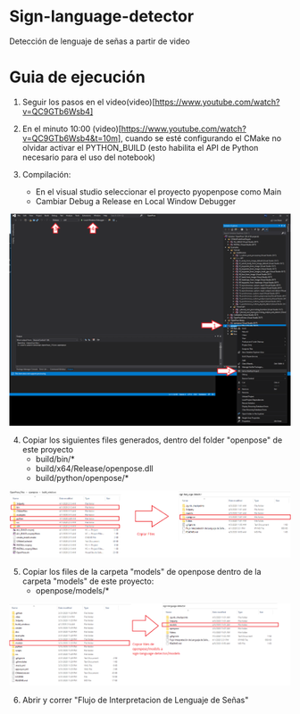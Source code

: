 # Sign-language-detector
Detección de lenguaje de señas a partir de video


# Guia de ejecución

1. Seguir los pasos en el video(video)[https://www.youtube.com/watch?v=QC9GTb6Wsb4]

2. En el minuto 10:00 (video)[https://www.youtube.com/watch?v=QC9GTb6Wsb4&t=10m], cuando se esté configurando el CMake no olvidar activar el PYTHON_BUILD (esto habilita el API de Python necesario para el uso del notebook)

3. Compilación: 
   - En el visual studio seleccionar el proyecto pyopenpose como Main
   - Cambiar Debug a Release en Local Window Debugger
   
![compilacion](https://github.com/bogos/sign-language-detector/blob/master/images/compilation.png?raw=true)


4. Copiar los siguientes files generados, dentro del folder "openpose" de este proyecto
    - build/bin/*
    - build/x64/Release/openpose.dll
    - build/python/openpose/*

![copyfiles](https://github.com/bogos/sign-language-detector/blob/master/images/copy_files.png?raw=true)

5. Copiar los files de la carpeta "models" de openpose dentro de la carpeta "models" de este proyecto:
    - openpose/models/*

![models](https://github.com/bogos/sign-language-detector/blob/master/images/copiar_models.png?raw=true)

6. Abrir y correr "Flujo de Interpretacion de Lenguaje de Señas"
